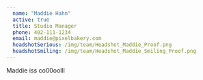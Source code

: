 ```yaml
---
  name: "Maddie Hahn"
  active: true
  title: Studio Manager
  phone: 402-111-1234
  email: maddie@pixelbakery.com
  headshotSerious: /img/team/Headshot_Maddie_Proof.png
  headshotSmiling: /img/team/Headshot_Maddie_Smiling_Proof.png
---
```


Maddie iss co00oolll
